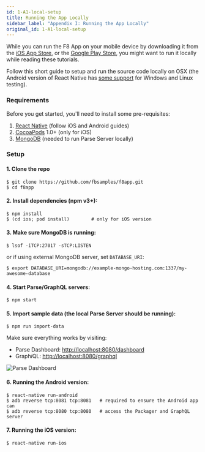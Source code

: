 ```yaml
---
id: 1-A1-local-setup
title: Running the App Locally
sidebar_label: "Appendix I: Running the App Locally"
original_id: 1-A1-local-setup
---
```


While you can run the F8 App on your mobile device by downloading it from the [iOS App Store](https://itunes.apple.com/us/app/f8/id853467066), or the [Google Play Store](https://play.google.com/store/apps/details?id=com.facebook.f8), you might want to run it locally while reading these tutorials.

Follow this short guide to setup and run the source code locally on OSX (the Android version of React Native has [some support](http://facebook.github.io/react-native/docs/linux-windows-support.html#content) for Windows and Linux testing).

### Requirements

Before you get started, you'll need to install some pre-requisites:

1. [React Native](http://facebook.github.io/react-native/docs/getting-started.html) (follow iOS and Android guides)
2. [CocoaPods](http://cocoapods.org) 1.0+ (only for iOS)
3. [MongoDB](https://www.mongodb.org/downloads) (needed to run Parse Server locally)

### Setup

#### 1. **Clone the repo**

```
$ git clone https://github.com/fbsamples/f8app.git
$ cd f8app
```

#### 2. **Install dependencies** (npm v3+):

```
$ npm install
$ (cd ios; pod install)        # only for iOS version
```

#### 3. **Make sure MongoDB is running:**

```
$ lsof -iTCP:27017 -sTCP:LISTEN
```

or if using external MongoDB server, set `DATABASE_URI`:

```
$ export DATABASE_URI=mongodb://example-mongo-hosting.com:1337/my-awesome-database
```

#### 4. **Start Parse/GraphQL servers:**

```
$ npm start
```

#### 5. **Import sample data** (the local Parse Server should be running):

```
$ npm run import-data
```

Make sure everything works by visiting:

* Parse Dashboard: [http://localhost:8080/dashboard](http://localhost:8080/dashboard)
* Graph*i*QL: [http://localhost:8080/graphql](http://localhost:8080/graphql?query=query+%7B%0A++schedule+%7B%0A++++title%0A++++speakers+%7B%0A++++++name%0A++++++title%0A++++%7D%0A++++location+%7B%0A++++++name%0A++++%7D%0A++%7D%0A%7D)

![Parse Dashboard](/images/screenshot-server@2x.png)

#### 6. **Running the Android version**:

```
$ react-native run-android
$ adb reverse tcp:8081 tcp:8081   # required to ensure the Android app can
$ adb reverse tcp:8080 tcp:8080   # access the Packager and GraphQL server
```


#### 7. **Running the iOS version:**

```
$ react-native run-ios
```